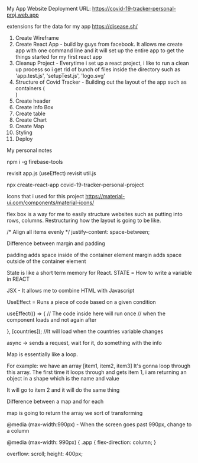 My App Website Deployment URL: https://covid-19-tracker-personal-proj.web.app

extensions for the data for my app
https://disease.sh/

1. Create Wireframe
2. Create React App - build by guys from facebook. It allows me create app with one command line and it will set
up the entire app to get the things started for my first react app
3. Cleanup Project - Everytime i set up a react project, i like to run a clean up process so i get rid of bunch
of files inside the directory such as 'app.test.js', 'setupTest.js', 'logo.svg'
4. Structure of Covid Tracker - Building out the layout of the app such as containers (<div>)
5. Create header
6. Create Info Box
7. Create table
8. Create Chart
9. Create Map
10. Styling
11. Deploy

My personal notes

npm i -g firebase-tools

revisit app.js (useEffect)
revisit util.js

npx create-react-app covid-19-tracker-personal-project

Icons that i used for this project
https://material-ui.com/components/material-icons/

flex box is a way for me to easily structure websites such as putting into rows, columns. 
Restructuring how the layout is going to be like.

/* Align all items evenly */
justify-content: space-between;

Difference between margin and padding

padding adds space inside of the container element
margin adds space outside of the container element

State is like a short term memory for React.
STATE = How to write a variable in REACT

JSX - It allows me to combine HTML with Javascript

UseEffect = Runs a piece of code based on a given condition

useEffect(() => {
    // The code inside here will run once 
    // when the component loads and not again after

}, [countries]); //It will load when the countries variable changes

async -> sends a request, wait for it, do something with the info

Map is essentially like a loop.

For example: we have an array [item1, item2, item3]
It's gonna loop through this array. The first time it loops through and gets item 1, i am returning an object in a shape
which is the name and value

It will go to item 2 and it will do the same thing

Difference between a map and for each

map is going to return the array we sort of transforming

@media (max-width:990px) - When the screen goes past 990px, change to a column


@media (max-width: 990px) {
  .app {
    flex-direction: column;
  }

overflow: scroll;
height: 400px;


